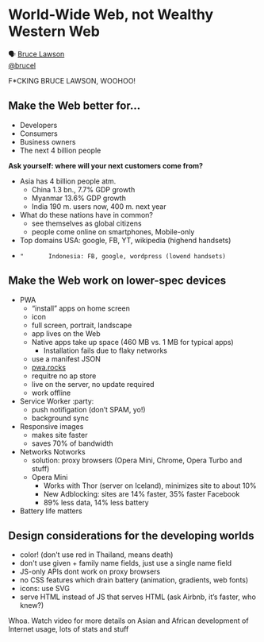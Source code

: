 # World-Wide Web, not Wealthy Western Web

🗣 [Bruce Lawson](http://www.brucelawson.co.uk/)  
[@brucel](https://twitter.com/brucel)

F*CKING BRUCE LAWSON, WOOHOO!

## Make the Web better for…

- Developers
- Consumers
- Business owners
- The next 4 billion people

**Ask yourself: where will your next customers come from?**

- Asia has 4 billion people atm.
  - China 1.3 bn., 7.7% GDP growth
  - Myanmar 13.6% GDP growth
  - India 190 m. users now, 400 m. next year
- What do these nations have in common?
  - see themselves as global citizens
  - people come online on smartphones, Mobile-only
- Top domains USA: google, FB, YT, wikipedia (highend handsets)
-     "       Indonesia: FB, google, wordpress (lowend handsets)

## Make the Web work on lower-spec devices

- PWA
  - “install” apps on home screen
  - icon
  - full screen, portrait, landscape
  - app lives on the Web
  - Native apps take up space (460 MB vs. 1 MB for typical apps)
    - Installation fails due to flaky networks
  - use a manifest JSON
  - [pwa.rocks](https://pwa.rocks/)
  - requitre no ap store
  - live on the server, no update required
  - work offline
- Service Worker :party:
  - push notifigation (don’t SPAM, yo!)
  - background sync
- Responsive images
  - makes site faster
  - saves 70% of bandwidth
- Networks Notworks
  - solution: proxy browsers (Opera Mini, Chrome, Opera Turbo and stuff)
  - Opera Mini
    - Works with Thor (server on Iceland), minimizes site to about 10%
    - New Adblocking: sites are 14% faster, 35% faster Facebook
	- 89% less data, 14% less battery
- Battery life matters

## Design considerations for the developing worlds

- color! (don't use red in Thailand, means death)
- don't use given + family name fields, just use a single name field
- JS-only APIs dont work on proxy browsers
- no CSS features which drain battery (animation, gradients, web fonts)
- icons: use SVG
- serve HTML instead of JS that serves HTML (ask Airbnb, it’s faster, who knew?)

Whoa. Watch video for more details on Asian and African development of Internet usage, lots of stats and stuff
